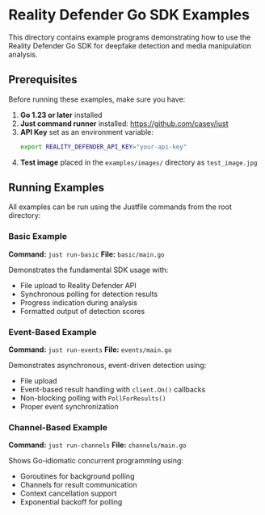
# Reality Defender Go SDK Examples

This directory contains example programs demonstrating how to use the Reality Defender Go SDK for deepfake detection and media manipulation analysis.

## Prerequisites

Before running these examples, make sure you have:

1. **Go 1.23 or later** installed
2. **Just command runner** installed: https://github.com/casey/just
3. **API Key** set as an environment variable:
   ```bash
   export REALITY_DEFENDER_API_KEY="your-api-key"
   ```
4. **Test image** placed in the `examples/images/` directory as `test_image.jpg`

## Running Examples

All examples can be run using the Justfile commands from the root directory:

### Basic Example
**Command:** `just run-basic`
**File:** `basic/main.go`

Demonstrates the fundamental SDK usage with:
- File upload to Reality Defender API
- Synchronous polling for detection results
- Progress indication during analysis
- Formatted output of detection scores

### Event-Based Example
**Command:** `just run-events`
**File:** `events/main.go`

Demonstrates asynchronous, event-driven detection using:
- File upload
- Event-based result handling with `client.On()` callbacks
- Non-blocking polling with `PollForResults()`
- Proper event synchronization

### Channel-Based Example
**Command:** `just run-channels`
**File:** `channels/main.go`

Shows Go-idiomatic concurrent programming using:
- Goroutines for background polling
- Channels for result communication
- Context cancellation support
- Exponential backoff for polling
